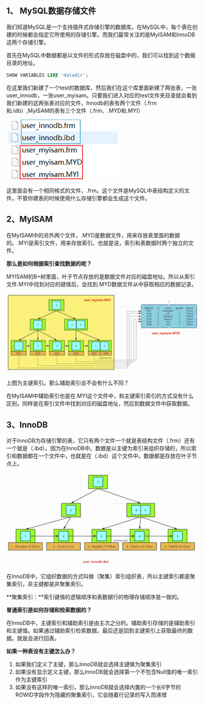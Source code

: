 

## 1、 MySQL数据存储文件

我们知道MySQL是一个支持插件式存储引擎的数据库。在MySQL中，每个表在创建的时候都会指定它所使用的存储引擎。而我们最常关注的是MyISAM和InnoDB这两个存储引擎。



首先在MySQL中数据都是以文件的形式存放在磁盘中的，我们可以找到这个数据目录的地址。

```sql
SHOW VARIABLES LIKE 'datadir';
```



在这里我们新建了一个test的数据库，然后我们在这个库里面新建了两张表，一张user_innodb，一张user_myisam。只要我们进入对应的test文件夹目录就会看到我们新建的这两张表对应的文件，Innodb的表有两个文件（.frm和.idb）,MyISAM的表有三个文件（.frm、.MYD和.MYI）

![image-20220220095034831](image/image-20220220095034831.png)

这里面会有一个相同格式的文件，.frm。这个文件是MySQL中表结构定义的文件，不管你建表的时候使用什么存储引擎都会生成这个文件。



## 2、MyISAM

在MyISAM中的另外两个文件，.MYD是数据文件，用来存放表里面的数据的。.MYI是索引文件，用来存放索引。也就是说，索引和表数据时两个独立的文件。



**那么是如何根据索引查找数据的呢？**

MYISAM的B+树里面，叶子节点存放的是数据文件对应的磁盘地址。所以从索引文件.MYI中找到对应的键值后，会找到.MYD数据文件从中获取相应的数据记录。

![image-20220220102644525](image/image-20220220102644525.png)



上图为主键索引。那么辅助索引会不会有什么不同？

在MyISAM中辅助索引也是在.MYI这个文件中，和主键索引索引的方式没有什么区别，同样是在索引文件中找到对应的磁盘地址，然后到数据文件中获取数据。



## 3、InnoDB

对于InnoDB为存储引擎的表，它只有两个文件一个就是表结构文件（.frm）还有一个就是（.ibd）。因为在InnoDB中。数据是以主键为索引来组织存储的，所以索引和数据都在一个文件中，也就是在（.ibd）这个文件中。数据都是存放在叶子节点上。

![image-20220222092408643](image/image-20220222092408643.png)



在InnoDB中，它组织数据的方式叫做（聚集）索引组织表，所以主键索引都是聚集索引，非主键都是非聚集索引。

**聚集索引：**索引键值的逻辑顺序和表数据行的物理存储顺序是一致的。



**普通索引是如何存储和检索数据的？**

在InnoDB中，主键索引和辅助索引是由主次之分的。辅助索引存储的是辅助索引和主键值。如果通过辅助索引检索数据，最后还是回到主键索引上获取最终的数据。就是会进行回表。



**如果一种表没有主键怎么办？**

1. 如果我们定义了主键，那么InnoDB就会选择主键做为聚集索引
2. 如果没有显示定义主键，那么InnoDB就会选择第一个不包含Null值的唯一索引作为主键索引
3. 如果没有这样的唯一索引，那么InnoDB就会选择内置的一个长6字节的ROWID字段作为隐藏的聚集索引，它会随着行记录的写入而递增
